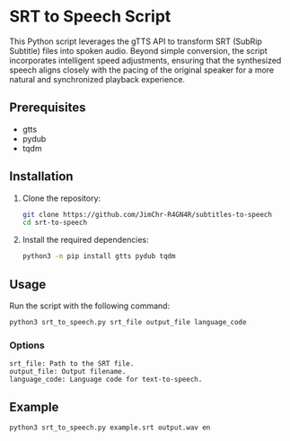# SRT to Speech Script

This Python script leverages the gTTS API to transform SRT (SubRip Subtitle) files into spoken audio. Beyond simple conversion, the script incorporates intelligent speed adjustments, ensuring that the synthesized speech aligns closely with the pacing of the original speaker for a more natural and synchronized playback experience. 

## Prerequisites
- gtts
- pydub
- tqdm

## Installation

1. Clone the repository:

    ```bash
    git clone https://github.com/JimChr-R4GN4R/subtitles-to-speech
    cd srt-to-speech
    ```

2. Install the required dependencies:

    ```bash
    python3 -m pip install gtts pydub tqdm
    ```

## Usage

Run the script with the following command:

```bash
python3 srt_to_speech.py srt_file output_file language_code
```

### Options
    srt_file: Path to the SRT file.
    output_file: Output filename.
    language_code: Language code for text-to-speech.

## Example
```bash
python3 srt_to_speech.py example.srt output.wav en
```

